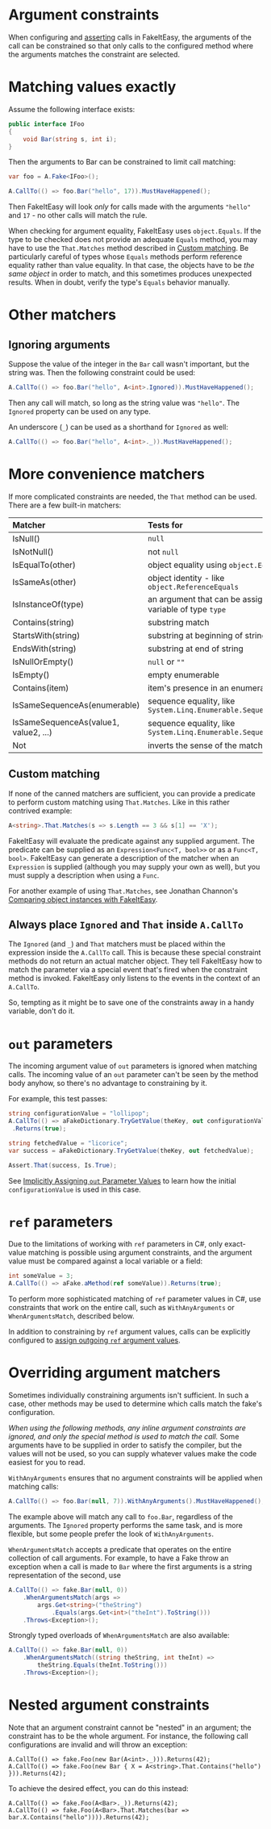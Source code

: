 # Argument constraints

When configuring and [asserting](assertion.md) calls in FakeItEasy,
the arguments of the call can be constrained so that only calls to the
configured method where the arguments matches the constraint are
selected.

# Matching values exactly

Assume the following interface exists:
```csharp
public interface IFoo
{
    void Bar(string s, int i);
}
```

Then the arguments to Bar can be constrained to limit call matching:
```csharp
var foo = A.Fake<IFoo>();

A.CallTo(() => foo.Bar("hello", 17)).MustHaveHappened();
```

Then FakeItEasy will look _only_ for calls made with the arguments
`"hello"` and `17` - no other calls will match the rule.

When checking for argument equality, FakeItEasy uses
`object.Equals`. If the type to be checked does not provide an
adequate `Equals` method, you may have to use the `That.Matches`
method described in [Custom matching](#custom-matching). Be
particularly careful of types whose `Equals` methods perform reference
equality rather than value equality. In that case, the objects have to
be _the same object_ in order to match, and this sometimes produces
unexpected results. When in doubt, verify the type's `Equals`
behavior manually.

# Other matchers
## Ignoring arguments

Suppose the value of the integer in the `Bar` call wasn't important,
but the string was. Then the following constraint could be used:

```csharp
A.CallTo(() => foo.Bar("hello", A<int>.Ignored)).MustHaveHappened();
```

Then any call will match, so long as the string value was
`"hello"`. The `Ignored` property can be used on any type.

An underscore (`_`) can be used as a shorthand for `Ignored` as well:
```csharp
A.CallTo(() => foo.Bar("hello", A<int>._)).MustHaveHappened();
```

# More convenience matchers

If more complicated constraints are needed, the `That` method can be
used. There are a few built-in matchers:

|Matcher|Tests for|
|:------|:--------|
|IsNull()|`null`|
|IsNotNull()|not `null`|
|IsEqualTo(other)|object equality using `object.Equals`|
|IsSameAs(other)|object identity - like `object.ReferenceEquals`|
|IsInstanceOf(type)|an argument that can be assigned to a variable of type `type`|
|Contains(string)|substring match|
|StartsWith(string)|substring at beginning of string|
|EndsWith(string)|substring at end of string|
|IsNullOrEmpty()|`null` or `""`|
|IsEmpty()|empty enumerable|
|Contains(item)|item's presence in an enumerable|
|IsSameSequenceAs(enumerable)|sequence equality, like `System.Linq.Enumerable.SequenceEqual`|
|IsSameSequenceAs(value1, value2, ...)|sequence equality, like `System.Linq.Enumerable.SequenceEqual`|
|Not|inverts the sense of the matcher|

## Custom matching

If none of the canned matchers are sufficient, you can provide a
predicate to perform custom matching using `That.Matches`. Like in
this rather contrived example:

```csharp
A<string>.That.Matches(s => s.Length == 3 && s[1] == 'X');
```

FakeItEasy will evaluate the predicate against any supplied
argument. The predicate can be supplied as an `Expression<Func<T, bool>>`
or as a `Func<T, bool>`. FakeItEasy can generate a description
of the matcher when an `Expression` is supplied (although you may
supply your own as well), but you must supply a description when using
a `Func`.

For another example of using `That.Matches`, see Jonathan Channon's
[Comparing object instances with FakeItEasy](https://blog.jonathanchannon.com/2013/09/11/comparing-object-instances-with-fakeiteasy).

## Always place `Ignored` and `That` inside `A.CallTo`

The `Ignored` (and `_`) and `That` matchers must be placed within the
expression inside the `A.CallTo` call. This is because these special
constraint methods do not return an actual matcher object. They tell
FakeItEasy how to match the parameter via a special event that's fired
when the constraint method is invoked. FakeItEasy only listens to the
events in the context of an `A.CallTo`.

So, tempting as it might be to save one of the constraints away in a
handy variable, don't do it.

# `out` parameters

The incoming argument value of `out` parameters is ignored when matching
calls. The incoming value of an `out` parameter can't be seen by the
method body anyhow, so there's no advantage to constraining by it.

For example, this test passes:

```csharp
string configurationValue = "lollipop";
A.CallTo(() => aFakeDictionary.TryGetValue(theKey, out configurationValue))
 .Returns(true);

string fetchedValue = "licorice";
var success = aFakeDictionary.TryGetValue(theKey, out fetchedValue);

Assert.That(success, Is.True);
```

See
[Implicitly Assigning `out` Parameter Values](assigning-out-and-ref-parameters#implicitly-assigning-out-parameter-values)
to learn how the initial `configurationValue` is used in this case.

# `ref` parameters

Due to the limitations of working with `ref` parameters in C#, only exact-value matching is possible using argument constraints,
and the argument value must be compared against a local variable or a field:

```csharp
int someValue = 3;
A.CallTo(() => aFake.aMethod(ref someValue)).Returns(true);
```

To perform more sophisticated matching of `ref` parameter values in C#, use constraints that work on the entire call, such as `WithAnyArguments`
or `WhenArgumentsMatch`, described below.

In addition to constraining by `ref` argument values, calls can be explicitly configured to
[assign outgoing `ref` argument values](assigning-out-and-ref-parameters).

# Overriding argument matchers

Sometimes individually constraining arguments isn't sufficient. In
such a case, other methods may be used to determine which calls match
the fake's configuration.

_When using the following methods, any inline argument constraints are ignored, and only the
special method is used to match the call._ Some arguments have to be supplied in order to satisfy the compiler,
but the values will not be used, so you can supply whatever values make the code easiest for you to read.

`WithAnyArguments` ensures that no argument constraints will be applied when matching calls:

```csharp
A.CallTo(() => foo.Bar(null, 7)).WithAnyArguments().MustHaveHappened();
```

The example above will match any call to `foo.Bar`, regardless of the arguments. The
`Ignored` property performs the same task, and is more flexible, but
some people prefer the look of `WithAnyArguments`.


`WhenArgumentsMatch` accepts a predicate that operates on the entire
collection of call arguments.  For example, to have a Fake throw an
exception when a call is made to `Bar` where the first arguments is a
string representation of the second, use

```csharp
A.CallTo(() => fake.Bar(null, 0))
    .WhenArgumentsMatch(args =>
        args.Get<string>("theString")
            .Equals(args.Get<int>("theInt").ToString()))
    .Throws<Exception>();
```

Strongly typed overloads of `WhenArgumentsMatch` are also available:

```csharp
A.CallTo(() => fake.Bar(null, 0))
    .WhenArgumentsMatch((string theString, int theInt) =>
        theString.Equals(theInt.ToString()))
    .Throws<Exception>();
```

# Nested argument constraints

Note that an argument constraint cannot be "nested" in an argument; the
constraint has to be the whole argument. For instance, the following call
configurations are invalid and will throw an exception:

```
A.CallTo(() => fake.Foo(new Bar(A<int>._))).Returns(42);
A.CallTo(() => fake.Foo(new Bar { X = A<string>.That.Contains("hello") })).Returns(42);
```

To achieve the desired effect, you can do this instead:

```
A.CallTo(() => fake.Foo(A<Bar>._)).Returns(42);
A.CallTo(() => fake.Foo(A<Bar>.That.Matches(bar => bar.X.Contains("hello")))).Returns(42);
```
